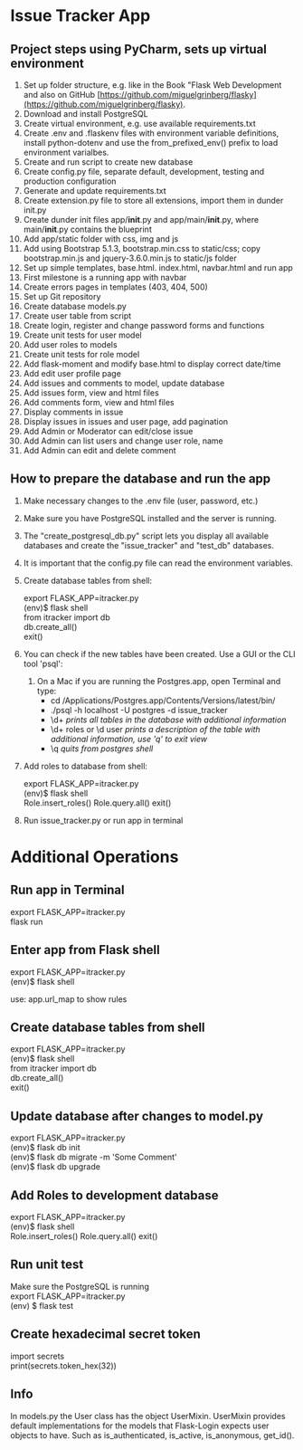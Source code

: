 # Issue Tracker App

## Project steps using PyCharm, sets up virtual environment

1. Set up folder structure, e.g. like in the Book "Flask Web Development and also on GitHub [https://github.com/miguelgrinberg/flasky](https://github.com/miguelgrinberg/flasky).
2. Download and install PostgreSQL
3. Create virtual environment, e.g. use available requirements.txt
4. Create .env and .flaskenv files with environment variable definitions, install python-dotenv and use the from_prefixed_env() prefix to load environment varialbes.
5. Create and run script to create new database
6. Create config.py file, separate default, development, testing and production configuration
7. Generate and update requirements.txt
8. Create extension.py file to store all extensions, import them in dunder init.py
9. Create dunder init files app/__init__.py and app/main/__init__.py, where main/__init__.py contains the blueprint
10. Add app/static folder with css, img and js
11. Add using Bootstrap 5.1.3, bootstrap.min.css to static/css; copy bootstrap.min.js and jquery-3.6.0.min.js to static/js folder
12. Set up simple templates, base.html. index.html, navbar.html and run app
13. First milestone is a running app with navbar
14. Create errors pages in templates (403, 404, 500)
15. Set up Git repository
16. Create database models.py
17. Create user table from script
18. Create login, register and change password forms and functions
19. Create unit tests for user model
20. Add user roles to models
21. Create unit tests for role model
22. Add flask-moment and modify base.html to display correct date/time
23. Add edit user profile page
24. Add issues and comments to model, update database
25. Add issues form, view and html files
26. Add comments form, view and html files
27. Display comments in issue
28. Display issues in issues and user page, add pagination
29. Add Admin or Moderator can edit/close issue
30. Add Admin can list users and change user role, name
31. Add Admin can edit and delete comment


## How to prepare the database and run the app

1. Make necessary changes to the .env file (user, password, etc.)
2. Make sure you have PostgreSQL installed and the server is running. 
3. The "create_postgresql_db.py" script lets you display all available databases 
   and create the "issue_tracker" and "test_db" databases. 
4. It is important that the config.py file can read the environment variables.
5. Create database tables from shell:
   
    export FLASK_APP=itracker.py</br>
    (env)$ flask shell</br>
    from itracker import db </br>
    db.create_all()<br>
    exit()<br>

6. You can check if the new tables have been created. Use a GUI or the CLI tool 'psql':
   1. On a Mac if you are running the Postgres.app, open Terminal and type:
        - cd /Applications/Postgres.app/Contents/Versions/latest/bin/
        - ./psql -h localhost -U postgres -d issue_tracker
        - \d+   *prints all tables in the database with additional information*
        - \d+ roles or \d user *prints a description of the table with additional information, use 'q' to exit view*
        - \q *quits from postgres shell*

7. Add roles to database from shell:

    export FLASK_APP=itracker.py</br>
    (env)$ flask shell</br>
    Role.insert_roles()
    Role.query.all()
    exit()

8. Run issue_tracker.py or run app in terminal


# Additional Operations
## Run app in Terminal 
export FLASK_APP=itracker.py </br>
flask run</br>

## Enter app from Flask shell
export FLASK_APP=itracker.py </br>
(env)$ flask shell</br>

use: app.url_map to show rules

## Create database tables from shell
export FLASK_APP=itracker.py</br>
(env)$ flask shell</br>
from itracker import db</br>
db.create_all()</br>
exit()</br>

## Update database after changes to model.py
export FLASK_APP=itracker.py</br>
(env)$ flask db init</br>
(env)$ flask db migrate -m 'Some Comment'</br>
(env)$ flask db upgrade</br>

## Add Roles to development database
export FLASK_APP=itracker.py</br>
(env)$ flask shell</br>
Role.insert_roles()
Role.query.all()
exit()

## Run unit test
Make sure the PostgreSQL is running</br>
export FLASK_APP=itracker.py</br>
(env) $ flask test</br>

## Create hexadecimal secret token
import secrets <br/>
print(secrets.token_hex(32))

## Info
In models.py the User class has the object UserMixin. UserMixin provides default
implementations for the models that Flask-Login expects user objects to have. Such as
is_authenticated, is_active, is_anonymous, get_id().